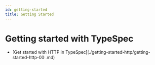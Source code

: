 ```yaml
---
id: getting-started
title: Getting Started
---
```


# Getting started with TypeSpec

- [Get started with HTTP in TypeSpec](./getting-started-http/getting-started-http-00
  .md)
